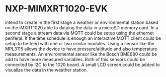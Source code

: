 # NXP-MIMXRT1020-EVK
intend to create in the first stage a weather or environmental station based on the iMXRT1020 able to datalog the data in a microSD memory card. In a second stage a stream data via MQTT could be setup using the ethernet periferal. If the time schedule is enough an interactive MQTT client could be setup to be feed with one or two similar modules. Using a sensor like the MPL3115 allows the device to have pressure/altitude and also temperature measurements. An environmental sensor like the Bosch BME680 could be add to have more measured variables. Both of this sensors could be connected by I2C to the 1020 board. A small LCD screen could be added to visualize the data in the weather station.
